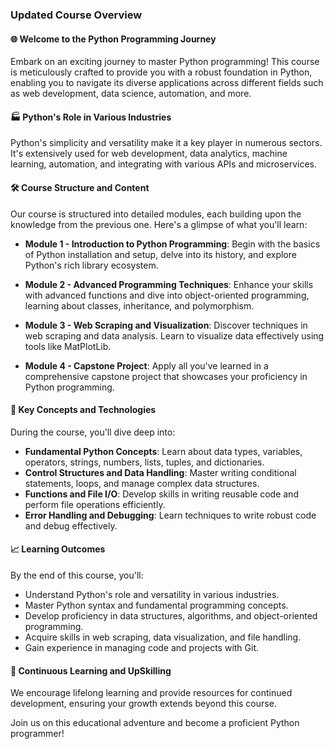 ### Updated Course Overview

#### 🌐 Welcome to the Python Programming Journey
Embark on an exciting journey to master Python programming! This course is meticulously crafted to provide you with a robust foundation in Python, enabling you to navigate its diverse applications across different fields such as web development, data science, automation, and more.

#### 🏭 Python's Role in Various Industries
Python's simplicity and versatility make it a key player in numerous sectors. It's extensively used for web development, data analytics, machine learning, automation, and integrating with various APIs and microservices.

#### 🛠 Course Structure and Content
Our course is structured into detailed modules, each building upon the knowledge from the previous one. Here's a glimpse of what you'll learn:

- **Module 1 - Introduction to Python Programming**: Begin with the basics of Python installation and setup, delve into its history, and explore Python's rich library ecosystem.
  
- **Module 2 - Advanced Programming Techniques**: Enhance your skills with advanced functions and dive into object-oriented programming, learning about classes, inheritance, and polymorphism.

- **Module 3 - Web Scraping and Visualization**: Discover techniques in web scraping and data analysis. Learn to visualize data effectively using tools like MatPlotLib.

- **Module 4 - Capstone Project**: Apply all you've learned in a comprehensive capstone project that showcases your proficiency in Python programming.

#### 🧩 Key Concepts and Technologies
During the course, you'll dive deep into:

- **Fundamental Python Concepts**: Learn about data types, variables, operators, strings, numbers, lists, tuples, and dictionaries.
- **Control Structures and Data Handling**: Master writing conditional statements, loops, and manage complex data structures.
- **Functions and File I/O**: Develop skills in writing reusable code and perform file operations efficiently.
- **Error Handling and Debugging**: Learn techniques to write robust code and debug effectively.

#### 📈 Learning Outcomes
By the end of this course, you'll:

- Understand Python's role and versatility in various industries.
- Master Python syntax and fundamental programming concepts.
- Develop proficiency in data structures, algorithms, and object-oriented programming.
- Acquire skills in web scraping, data visualization, and file handling.
- Gain experience in managing code and projects with Git.

#### 🚀 Continuous Learning and UpSkilling
We encourage lifelong learning and provide resources for continued development, ensuring your growth extends beyond this course.

Join us on this educational adventure and become a proficient Python programmer!